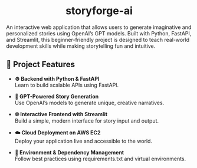 <h1 align="center">storyforge-ai</h1>

An interactive web application that allows users to generate imaginative and personalized stories using OpenAI’s GPT models. Built with Python, FastAPI, and Streamlit, this beginner-friendly project is designed to teach real-world development skills while making storytelling fun and intuitive.


## 🚀 Project Features
 - **⚙️ Backend with Python & FastAPI**<br>
    Learn to build scalable APIs using FastAPI.

 - **🤖 GPT-Powered Story Generation**<br>
Use OpenAI’s models to generate unique, creative narratives.

 - **🌐 Interactive Frontend with Streamlit**<br>
    Build a simple, modern interface for story input and output.

 - **☁️ Cloud Deployment on AWS EC2**<br>
    Deploy your application live and accessible to the world.

 - **🧩 Environment & Dependency Management**<br>
    Follow best practices using requirements.txt and virtual environments.
